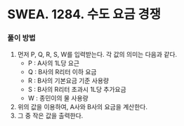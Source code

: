 # SWEA. 1284. 수도 요금 경쟁

### 풀이 방법 <br>


1. 먼저 P, Q, R, S, W를 입력받는다. 각 값의 의미는 다음과 같다.
    - P : A사의 1L당 요근
    - Q : B사의 R리터 이하 요금
    - R : B사의 기본요금 기준 사용량
    - S : B사의 R리터 초과시 1L당 추가요금
    - W : 종민이의 물 사용량
2. 위의 값을 이용하여, A사와 B사의 요금을 계산한다.
3. 그 중 작은 값을 출력한다.